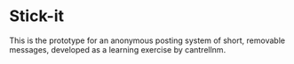 # Stick-it

This is the prototype for an anonymous posting system of short, removable messages, developed as a learning exercise by cantrellnm.
